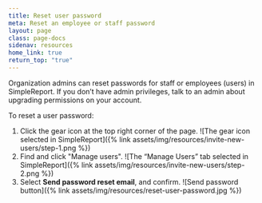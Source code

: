 ```yaml
---
title: Reset user password
meta: Reset an employee or staff password
layout: page
class: page-docs
sidenav: resources
home_link: true
return_top: "true"
---
```


Organization admins can reset passwords for staff or employees (users) in SimpleReport. If you don’t have admin privileges, talk to an admin about upgrading permissions on your account.

To reset a user password:

1. Click the gear icon at the top right corner of the page. ![The gear icon selected in SimpleReport]({% link assets/img/resources/invite-new-users/step-1.png %})
2. Find and click "Manage users". ![The “Manage Users” tab selected in SimpleReport]({% link assets/img/resources/invite-new-users/step-2.png %})
3. Select **Send password reset email**, and confirm. ![Send password button]({% link assets/img/resources/reset-user-password.jpg %})
